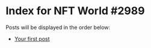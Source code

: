 # Index for NFT World #2989
Posts will be displayed in the order below:

- [Your first post](./001-first.md)

